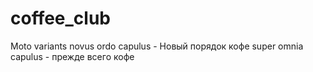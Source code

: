 # coffee_club

Moto variants
novus ordo capulus - Новый порядок кофе
super omnia capulus - прежде всего кофе
